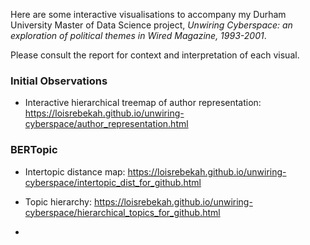 Here are some interactive visualisations to accompany my Durham University Master of Data Science project, *Unwiring Cyberspace: an exploration of political themes in Wired Magazine, 1993-2001*. 


Please consult the report for context and interpretation of each visual. 

### Initial Observations
+ Interactive hierarchical treemap of author representation: https://loisrebekah.github.io/unwiring-cyberspace/author_representation.html

### BERTopic
+ Intertopic distance map: https://loisrebekah.github.io/unwiring-cyberspace/intertopic_dist_for_github.html
  
+ Topic hierarchy: https://loisrebekah.github.io/unwiring-cyberspace/hierarchical_topics_for_github.html

+ 


